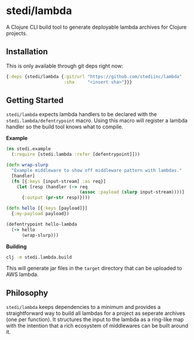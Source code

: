 # stedi/lambda

A Clojure CLI build tool to generate deployable lambda archives for
Clojure projects.

## Installation

This is only available through git deps right now:

``` clojure
{:deps {stedi/lambda {:git/url "https://github.com/stediinc/lambda"
                      :sha     "<insert sha>"}}}
```

## Getting Started

`stedi/lambda` expects lambda handlers to be declared with the
`stedi.lambda/defentrypoint` macro. Using this macro will register a
lambda handler so the build tool knows what to compile.

**Example**

``` clojure
(ns stedi.example
  (:require [stedi.lambda :refer [defentrypoint]]))

(defn wrap-slurp
  "Example middleware to show off middleware pattern with lambdas."
  [handler]
  (fn [{:keys [input-stream] :as req}]
    (let [resp (handler (-> req
                            (assoc :payload (slurp input-stream))))]
      {:output (pr-str resp)})))

(defn hello [{:keys [payload]}]
  {:my-payload payload})

(defentrypoint hello-lambda
  (-> hello
      (wrap-slurp)))
```

**Building**

```bash
clj -m stedi.lambda.build
```

This will generate jar files in the `target` directory that can be
uploaded to AWS lambda.

## Philosophy

`stedi/lambda` keeps dependencies to a minimum and provides a
straightforward way to build all lambdas for a project as seperate
archives (one per function). It structures the input to the lambda as
a ring-like map with the intention that a rich ecosystem of
middlewares can be built around it.
